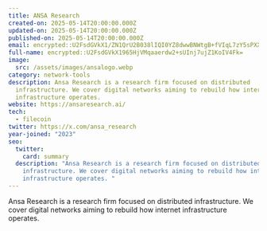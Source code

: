 ```yaml
---
title: ANSA Research
created-on: 2025-05-14T20:00:00.000Z
updated-on: 2025-05-14T20:00:00.000Z
published-on: 2025-05-14T20:00:00.000Z
email: encrypted::U2FsdGVkX1/ZN1QrU2B038lIQI0YZ8dwwBNWtgB+fVIqL7zY5sPXXehRlSWls1Ln
full-name: encrypted::U2FsdGVkX1965HjVMqaaerdw2+sUInj7ujZ1KoIV4Fk=
image:
  src: /assets/images/ansalogo.webp
category: network-tools
description: Ansa Research is a research firm focused on distributed
  infrastructure. We cover digital networks aiming to rebuild how internet
  infrastructure operates.
website: https://ansaresearch.ai/
tech:
  - filecoin
twitter: https://x.com/ansa_research
year-joined: "2023"
seo:
  twitter:
    card: summary
  description: "Ansa Research is a research firm focused on distributed
    infrastructure. We cover digital networks aiming to rebuild how internet
    infrastructure operates. "
---
```

Ansa Research is a research firm focused on distributed infrastructure. We cover digital networks aiming to rebuild how internet infrastructure operates.[](https://filecointldr.io/)[
](mailto:contact@ansaresearch.ai)
